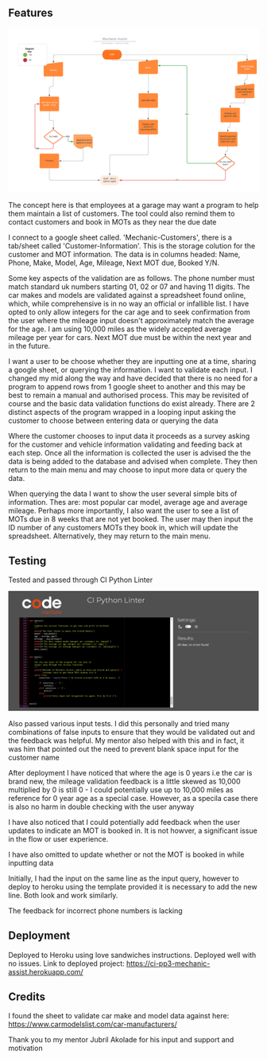 ## Features

![flowchart](./flowchart.jpeg)

The concept here is that employees at a garage may want a program to help them maintain a list of customers. The tool could also remind them to contact customers and book in MOTs as they near the due date

I connect to a google sheet called. 'Mechanic-Customers', there is a tab/sheet called 'Customer-Information'. This is the storage colution for the customer and MOT information. The data is in columns headed: Name, Phone, Make, Model, Age, Mileage, Next MOT due, Booked Y/N. 

Some key aspects of the validation are as follows. The phone number must match standard uk numbers starting 01, 02 or 07 and having 11 digits. The car makes and models are validated against a spreadsheet found online, which, while comprehensive is in no way an official or infallible list. I have opted to only allow integers for the car age and to seek confirmation from the user where the mileage input doesn't approximately match the average for the age. I am using 10,000 miles as the widely accepted average mileage per year for cars. Next MOT due must be within the next year and in the future.
 
I want a user to be choose whether they are inputting one at a time, sharing a google sheet, or querying the information. I want to validate each input. I changed my mid along the way and have decided that there is no need for a program to append rows from 1 google sheet to another and this may be best to remain a manual and authorised process. This may be revisited of course and the basic data validation functions do exist already. There are 2 distinct aspects of the program wrapped in a looping input asking the customer to choose between entering data or querying the data

Where the customer chooses to input data it proceeds as a survey asking for the customer and vehicle information validating and feeding back at each step. Once all the information is collected the user is advised the the data is being added to the database and advised when complete. They then return to the main menu and may choose to input more data or query the data.
 
When querying the data I want to show the user several simple bits of information. Thes are: most popular car model, average age and average mileage. Perhaps more importantly, I also want the user to see a list of MOTs due in 8 weeks that are not yet booked. The user may then input the ID number of any customers MOTs they book in, which will update the spreadsheet. Alternatively, they may return to the main menu.


## Testing

Tested and passed through CI Python Linter

!['Linter passed image'](./CI%20lInter.png)

Also passed various input tests. I did this personally and tried many combinations of false inputs to ensure that they would be validated out and the feedback was helpful. My mentor also helped with this and in fact, it was him that pointed out the need to prevent blank space input for the customer name

After deployment I have noticed that where the age is 0 years i.e the car is brand new, the mileage validation feedback is a little skewed as 10,000 multiplied by 0 is still 0 - I could potentially use up to 10,000 miles as reference for 0 year age as a special case. However, as a specila case there is also no harm in double checking with the user anyway

I have also noticed that I could potentially add feedback when the user updates to indicate an MOT is booked in. It is not howver, a significant issue in the flow or user experience.

I have also omitted to update whether or not the MOT is booked in while inputting data

Initially, I had the input on the same line as the input query, however to deploy to heroku using the template provided it is necessary to add the new line. Both look and work similarly.

The feedback for incorrect phone numbers is lacking

## Deployment

Deployed to Heroku using love sandwiches instructions. Deployed well with no issues. Link to deployed project: https://ci-pp3-mechanic-assist.herokuapp.com/

## Credits

I found the sheet to validate car make and model data against here: https://www.carmodelslist.com/car-manufacturers/

Thank you to my mentor Jubril Akolade for his input and support and motivation